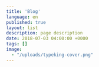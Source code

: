 ```yaml
---
title: 'Blog'
language: en
published: true
layout: list
description: page description
date: 2018-07-03 04:00:00 +0000
tags: []
image: 
  - "/uploads/typeking-cover.png"
---
```

